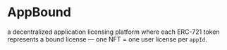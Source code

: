 # AppBound
 a decentralized application licensing platform where each ERC-721 token represents a bound license — one NFT = one user license per `appId`. 
